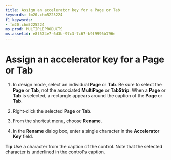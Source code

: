 ```yaml
---
title: Assign an accelerator key for a Page or Tab
keywords: fm20.chm5225224
f1_keywords:
- fm20.chm5225224
ms.prod: MULTIPLEPRODUCTS
ms.assetid: e8f574e7-6d3b-97c3-7c67-b9f9996b796e
---
```



# Assign an accelerator key for a Page or Tab




1. In design mode, select an individual  **Page** or **Tab**. Be sure to select the **Page** or **Tab**, not the associated **MultiPage** or **TabStrip**. When a **Page** or **Tab** is selected, a rectangle appears around the caption of the **Page** or **Tab**.
    
2. Right-click the selected  **Page** or **Tab**.
    
3. From the shortcut menu, choose  **Rename**.
    
4. In the  **Rename** dialog box, enter a single character in the **Accelerator Key** field.
    




 **Tip**  Use a character from the caption of the control. Note that the selected character is underlined in the control's caption.


